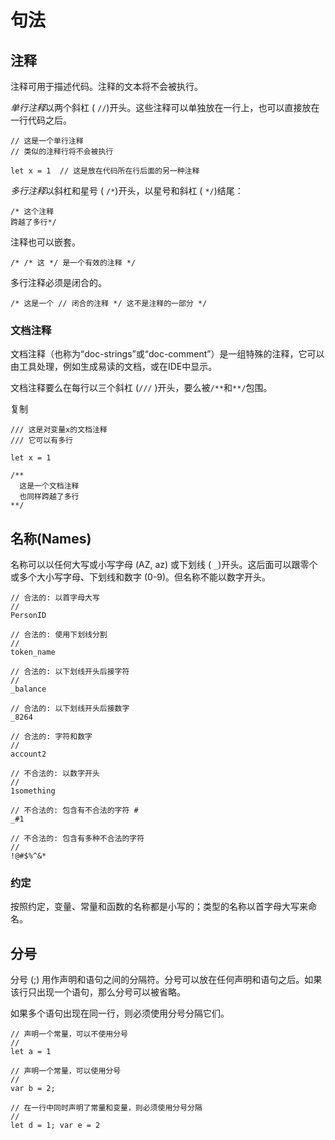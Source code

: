 # 句法

## 注释

注释可用于描述代码。注释的文本将不会被执行。

*单行注释*以两个斜杠 ( `//`)开头。这些注释可以单独放在一行上，也可以直接放在一行代码之后。

```cadence
// 这是一个单行注释
// 类似的注释行将不会被执行

let x = 1  // 这是放在代码所在行后面的另一种注释
```

*多行注释*以斜杠和星号 ( `/*`)开头，以星号和斜杠 ( `*/`)结尾：

```cadence
/* 这个注释
跨越了多行*/
```

注释也可以嵌套。

```cadence
/* /* 这 */ 是一个有效的注释 */
```

多行注释必须是闭合的。

```cadence
/* 这是一个 // 闭合的注释 */ 这不是注释的一部分 */
```

### 文档注释

文档注释（也称为“doc-strings”或“doc-comment”）是一组特殊的注释，它可以由工具处理，例如生成易读的文档，或在IDE中显示。

文档注释要么在每行以三个斜杠 (`///` )开头，要么被`/**`和`**/`包围。

复制

```cadence
/// 这是对变量x的文档注释
/// 它可以有多行

let x = 1
```



```cadence
/** 
  这是一个文档注释
  也同样跨越了多行
**/
```

## 名称(Names)

名称可以以任何大写或小写字母 (AZ, az) 或下划线 ( `_`)开头。这后面可以跟零个或多个大小写字母、下划线和数字 (0-9)。但名称不能以数字开头。

```cadence
// 合法的: 以首字母大写
//
PersonID

// 合法的: 使用下划线分割
//
token_name

// 合法的: 以下划线开头后接字符
//
_balance

// 合法的: 以下划线开头后接数字
_8264

// 合法的: 字符和数字
//
account2

// 不合法的: 以数字开头
//
1something

// 不合法的: 包含有不合法的字符 #
_#1

// 不合法的: 包含有多种不合法的字符
//
!@#$%^&*
```

### 约定

按照约定，变量、常量和函数的名称都是小写的；类型的名称以首字母大写来命名。

## 分号

分号 (;) 用作声明和语句之间的分隔符。分号可以放在任何声明和语句之后。如果该行只出现一个语句，那么分号可以被省略。

如果多个语句出现在同一行，则必须使用分号分隔它们。

```cadence
// 声明一个常量，可以不使用分号
//
let a = 1

// 声明一个常量，可以使用分号
//
var b = 2;

// 在一行中同时声明了常量和变量，则必须使用分号分隔
//
let d = 1; var e = 2
```

